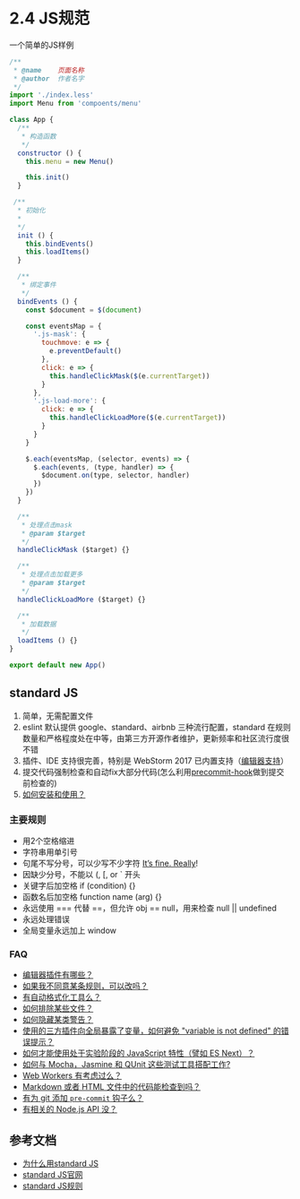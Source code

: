 # 2.4 JS规范

一个简单的JS样例

```javascript
/**
 * @name    页面名称
 * @author  作者名字
 */
import './index.less'
import Menu from 'compoents/menu'

class App {
  /**
   * 构造函数
   */
  constructor () {
    this.menu = new Menu()

    this.init()
  }

 /**
  * 初始化
  *
  */
  init () {
    this.bindEvents()
    this.loadItems()
  }

  /**
   * 绑定事件
   */
  bindEvents () {
    const $document = $(document)

    const eventsMap = {
      '.js-mask': {
        touchmove: e => {
          e.preventDefault()
        },
        click: e => {
          this.handleClickMask($(e.currentTarget))
        }
      },
      '.js-load-more': {
        click: e => {
          this.handleClickLoadMore($(e.currentTarget))
        }
      }
    }

    $.each(eventsMap, (selector, events) => {
      $.each(events, (type, handler) => {
        $document.on(type, selector, handler)
      })
    })
  }

  /**
   * 处理点击mask
   * @param $target
   */
  handleClickMask ($target) {}

  /**
   * 处理点击加载更多
   * @param $target
   */
  handleClickLoadMore ($target) {}

  /**
   * 加载数据
   */
  loadItems () {}
}

export default new App()
```

## standard JS

1. 简单，无需配置文件
2. eslint 默认提供 google、standard、airbnb 三种流行配置，standard 在规则数量和严格程度处在中等，由第三方开源作者维护，更新频率和社区流行度很不错
3. 插件、IDE 支持很完善，特别是 WebStorm 2017 已内置支持（[编辑器支持](https://standardjs.com/index.html#are-there-text-editor-plugins)）
4. 提交代码强制检查和自动fix大部分代码\(怎么利用[precommit-hook](https://www.npmjs.com/package/precommit-hook)做到提交前检查的\)
5. [如何安装和使用？](http://npm.caimi-inc.com/wac/eslint-config-standard)

### 主要规则

* 用2个空格缩进
* 字符串用单引号
* 句尾不写分号，可以少写不少字符 [It’s fine. Really](https://www.youtube.com/watch?v=gsfbh17Ax9I)!
* 因缺少分号，不能以 \(, \[, or \` 开头
* 关键字后加空格 if \(condition\) {}
* 函数名后加空格 function name \(arg\) {}
* 永远使用 === 代替 ==，但允许 obj == null，用来检查 null \|\| undefined
* 永远处理错误
* 全局变量永远加上 window

### FAQ

* [编辑器插件有哪些？](https://standardjs.com/index.html#are-there-text-editor-plugins) 
* [如果我不同意某条规则，可以改吗？](https://standardjs.com/index.html#i-disagree-with-rule-x-can-you-change-it) 
* [有自动格式化工具么？](https://standardjs.com/index.html#is-there-an-automatic-formatter) 
* [如何排除某些文件？](https://standardjs.com/index.html#how-do-i-ignore-files) 
* [如何隐藏某类警告？](https://standardjs.com/index.html#how-do-i-hide-a-certain-warning) 
* [使用的三方插件向全局暴露了变量，如何避免 "variable is not defined" 的错误提示？](https://standardjs.com/index.html#i-use-a-library-that-pollutes-the-global-namespace-how-do-i-prevent-variable-is-not-defined-errors) 
* [如何才能使用处于实验阶段的 JavaScript 特性（譬如 ES Next）？](https://standardjs.com/index.html#how-do-i-use-experimental-javascript-es-next-features) 
* [如何与 Mocha，Jasmine 和 QUnit 这些测试工具搭配工作?](https://standardjs.com/index.html#what-about-mocha-jasmine-qunit-etc) 
* [Web Workers 有考虑过么？](https://standardjs.com/index.html#what-about-web-workers) 
* [Markdown 或者 HTML 文件中的代码能检查到吗？](https://standardjs.com/index.html#can-i-check-code-inside-of-markdown-or-html-files) 
* [有为 git 添加 `pre-commit` 钩子么？](https://standardjs.com/index.html#is-there-a-git-pre-commit-hook) 
* [有相关的 Node.js API 没？](https://standardjs.com/index.html#is-there-a-nodejs-api) 

## 参考文档

* [为什么用standard JS](http://yanxi.me/2017/02/05/standardjs-precommit/)
* [standard JS官网](https://standardjs.com/)
* [standard JS规则](https://standardjs.com/index.html)

